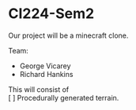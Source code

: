 # CI224-Sem2 
Our project will be a minecraft clone.

Team:
- George Vicarey
- Richard Hankins



This will consist of  
[ ] Procedurally generated terrain.
